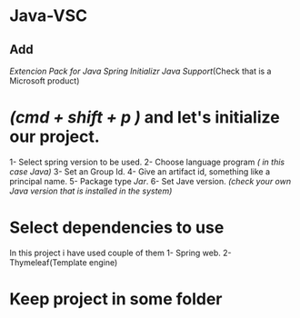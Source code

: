 # Java-VSC

## Add
*Extencion Pack for Java*
*Spring Initializr Java Support*(Check that is a Microsoft product)

# ***(cmd + shift + p )*** and let's initialize our project.
1- Select spring version to be used.
2- Choose language program *( in this case Java)*
3- Set an Group Id.
4- Give an artifact id, something like a principal name.
5- Package type *Jar*.
6- Set Jave version. *(check your own Java version that is installed in the system)*
# Select dependencies to use
In this project i have used couple of them
1- Spring web.
2- Thymeleaf(Template engine)

# Keep project in some folder
